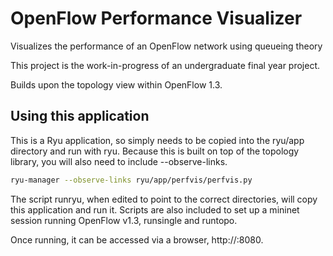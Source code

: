 # OpenFlow Performance Visualizer
Visualizes the performance of an OpenFlow network using queueing theory

This project is the work-in-progress of an undergraduate final year project. 

Builds upon the topology view within OpenFlow 1.3.

## Using this application
This is a Ryu application, so simply needs to be copied into the ryu/app directory and run with ryu. Because this is built on top of the topology library, you will also need to include --observe-links.
```bash
ryu-manager --observe-links ryu/app/perfvis/perfvis.py
```
The script runryu, when edited to point to the correct directories, will copy this application and run it. Scripts are also included to set up a mininet session running OpenFlow v1.3, runsingle and runtopo.

Once running, it can be accessed via a browser, http://<controller-ip>:8080.
